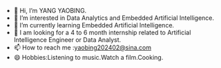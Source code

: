 - 👋 Hi, I’m YANG YAOBING.
- 👀 I’m interested in Data Analytics and Embedded Artificial Intelligence.
- 🌱 I’m currently learning Embedded Artificial Intelligence.
- 💞️ I am looking for a 4 to 6 month internship related to Artificial Intelligence Engineer or Data Analyst.
- 📫 How to reach me :yaobing202402@sina.com
- 😄 Hobbies:Listening to music.Watch a film.Cooking.
 

<!---
17662153280/17662153280 is a ✨ special ✨ repository because its `README.md` (this file) appears on your GitHub profile.
You can click the Preview link to take a look at your changes.
--->
